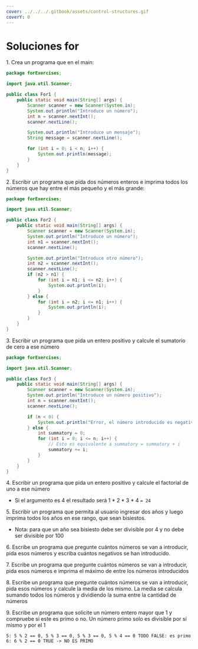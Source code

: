 ```yaml
---
cover: ../../../.gitbook/assets/control-structures.gif
coverY: 0
---
```


# Soluciones for

1\. Crea un programa que en el main:

```java
package forExercises;

import java.util.Scanner;

public class For1 {
    public static void main(String[] args) {
        Scanner scanner = new Scanner(System.in);
        System.out.println("Introduce un número");
        int n = scanner.nextInt();
        scanner.nextLine();

        System.out.println("Introduce un mensaje");
        String message = scanner.nextLine();

        for (int i = 0; i < n; i++) {
            System.out.println(message);
        }
    }
}
```

2\. Escribir un programa que pida dos números enteros e imprima todos los números que hay entre el más pequeño y el más grande:

```java
package forExercises;

import java.util.Scanner;

public class For2 {
    public static void main(String[] args) {
        Scanner scanner = new Scanner(System.in);
        System.out.println("Introduce un número");
        int n1 = scanner.nextInt();
        scanner.nextLine();

        System.out.println("Introduce otro número");
        int n2 = scanner.nextInt();
        scanner.nextLine();
        if (n2 > n1) {
            for (int i = n1; i <= n2; i++) {
                System.out.println(i);
            }
        } else {
            for (int i = n2; i <= n1; i++) {
                System.out.println(i);
            }
        }
    }
}
```

3\. Escribir un programa que pida un entero positivo y calcule el sumatorio de cero a ese número

```java
package forExercises;

import java.util.Scanner;

public class For3 {
    public static void main(String[] args) {
        Scanner scanner = new Scanner(System.in);
        System.out.println("Introduce un número positivo");
        int n = scanner.nextInt();
        scanner.nextLine();

        if (n < 0) {
            System.out.println("Error, el número introducido es negativo");
        } else {
            int summatory = 0;
            for (int i = 0; i <= n; i++) {
                // Esto es equivalente a summatory = summatory + i
                summatory += i;
            }
        }
    }
}
```

4\. Escribir un programa que pida un entero positivo y calcule el factorial de uno a ese número

* Si el argumento es 4 el resultado será 1 \* 2 \* 3 \* 4 `= 24`

5\. Escribir un programa que permita al usuario ingresar dos años y luego imprima todos los años en ese rango, que sean bisiestos.

* Nota: para que un año sea bisiesto debe ser divisible por 4 y no debe ser divisible por 100

6\. Escribe un programa que pregunte cuántos números se van a introducir, pida esos números y escriba cuántos negativos se han introducido.

7\. Escribe un programa que pregunte cuántos números se van a introducir, pida esos números e imprima el máximo de entre los números introducidos

8\. Escribe un programa que pregunte cuántos números se van a introducir, pida esos números y calcule la media de los mismo. La media se calcula sumando todos los números y dividiendo la suma entre la cantidad de números

9\. Escribe un programa que solicite un número entero mayor que 1 y compruebe si este es primo o no. Un número primo solo es divisible por sí mismo y por el 1

```
5: 5 % 2 == 0, 5 % 3 == 0, 5 % 3 == 0, 5 % 4 == 0 TODO FALSE: es primo 
6: 6 % 2 == 0 TRUE -> NO ES PRIMO
```
